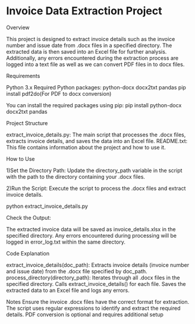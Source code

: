 # Invoice Data Extraction Project

Overview

This project is designed to extract invoice details such as the invoice number and issue date from .docx files in a specified directory. The extracted data is then saved into an Excel file for further analysis. Additionally, any errors encountered during the extraction process are logged into a text file as well as we can convert PDF files in to docx files.

Requirements

Python 3.x
Required Python packages:
python-docx
docx2txt
pandas
pip install pdf2do(For PDF to docx conversion)


You can install the required packages using pip:
pip install python-docx docx2txt pandas

Project Structure

extract_invoice_details.py: The main script that processes the .docx files, extracts invoice details, and saves the data into an Excel file.
README.txt: This file contains information about the project and how to use it.

How to Use

1)Set the Directory Path: Update the directory_path variable in the script with the path to the directory containing your .docx files.

2)Run the Script: Execute the script to process the .docx files and extract invoice details.

python extract_invoice_details.py

Check the Output:

The extracted invoice data will be saved as invoice_details.xlsx in the specified directory.
Any errors encountered during processing will be logged in error_log.txt within the same directory.


Code Explanation

extract_invoice_details(doc_path):
Extracts invoice details (invoice number and issue date) from the .docx file specified by doc_path.
process_directory(directory_path):
Iterates through all .docx files in the specified directory.
Calls extract_invoice_details() for each file.
Saves the extracted data to an Excel file and logs any errors.

Notes
Ensure the invoice .docx files have the correct format for extraction.
The script uses regular expressions to identify and extract the required details.
PDF conversion is optional and requires additional setup
